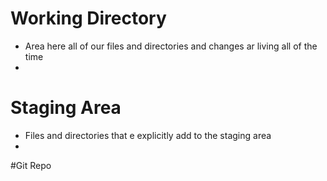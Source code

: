 # Working Directory
- Area here all of our files and directories and changes ar living all of the time
- 

# Staging Area
- Files and directories that e explicitly add to the staging area
- 

#Git Repo